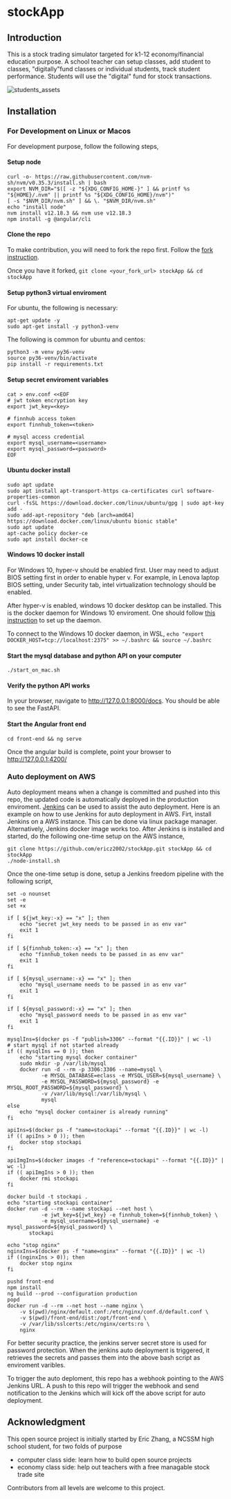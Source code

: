 # stockApp

## Introduction 
This is a stock trading simulator targeted for k1-12 economy/financial education purpose.  A school teacher can setup classes, add student to classes, "digitally"fund classes or individual students, track student performance. Students will use the "digital" fund for stock transactions.

![students_assets](https://github.com/ericz2002/stockApp/blob/master/images/student_assets.png?raw=true)

## Installation

### For Development on Linux or Macos
For development purpose, follow the following steps,

#### Setup node
```
curl -o- https://raw.githubusercontent.com/nvm-sh/nvm/v0.35.3/install.sh | bash
export NVM_DIR="$([ -z "${XDG_CONFIG_HOME-}" ] && printf %s "${HOME}/.nvm" || printf %s "${XDG_CONFIG_HOME}/nvm")"
[ -s "$NVM_DIR/nvm.sh" ] && \. "$NVM_DIR/nvm.sh"
echo "install node"
nvm install v12.18.3 && nvm use v12.18.3
npm install -g @angular/cli
```

#### Clone the repo
To make contribution, you will need to fork the repo first. Follow the [fork instruction](https://docs.github.com/en/github/getting-started-with-github/fork-a-repo).

Once you have it forked, `git clone <your_fork_url> stockApp && cd stockApp`

#### Setup python3 virtual enviroment
For ubuntu, the following is necessary:
```
apt-get update -y
sudo apt-get install -y python3-venv
```

The following is common for ubuntu and centos:
```
python3 -m venv py36-venv
source py36-venv/bin/activate
pip install -r requirements.txt
```


#### Setup secret enviroment variables
```
cat > env.conf <<EOF
# jwt token encryption key
export jwt_key=<key>

# finnhub access token
export finnhub_token=<token>

# mysql access credential 
export mysql_username=<username>
export mysql_password=<password>
EOF
```

#### Ubuntu docker install
```
sudo apt update
sudo apt install apt-transport-https ca-certificates curl software-properties-common
curl -fsSL https://download.docker.com/linux/ubuntu/gpg | sudo apt-key add -
sudo add-apt-repository "deb [arch=amd64] https://download.docker.com/linux/ubuntu bionic stable"
sudo apt update
apt-cache policy docker-ce
sudo apt install docker-ce
```

#### Windows 10 docker install 
For Windows 10, hyper-v should be enabled first. User may need to adjust BIOS setting first in order to 
enable hyper v. For example, in Lenova laptop BIOS setting, under Security tab, intel virtualization 
technology should be enabled. 

After hyper-v is enabled, windows 10 docker desktop can be installed. This is the docker daemon for 
Windows 10 enviroment. One should follow [this instruction](https://nickjanetakis.com/blog/setting-up-docker-for-windows-and-wsl-to-work-flawlessly) to set up the daemon.

To connect to the Windows 10 docker daemon, in WSL,
```echo "export DOCKER_HOST=tcp://localhost:2375" >> ~/.bashrc && source ~/.bashrc```

#### Start the mysql database and python API on your computer
`./start_on_mac.sh`

#### Verify the python API works
In your browser, navigate to http://127.0.0.1:8000/docs. You should be able to see the FastAPI.

#### Start the Angular front end
`cd front-end && ng serve`

Once the angular build is complete, point your browser to http://127.0.0.1:4200/

### Auto deployment on AWS
Auto deployment means when a change is committed and pushed into this repo, the updated code is automatically deployed in the production enviroment. 
[Jenkins](https://www.jenkins.io/doc/) can be used to assist the auto deployment. Here is an example on how to use Jenkins for auto deployment 
in AWS. Firt, install Jenkins on a AWS instance. This can be done via linux package manager. Alternatively, Jenkins docker image works too. 
After Jenkins is installed and started, do the following one-time setup on the AWS instance,
```
git clone https://github.com/ericz2002/stockApp.git stockApp && cd stockApp
./node-install.sh
```

Once the one-time setup is done, setup a Jenkins freedom pipeline with the following script,
```
set -o nounset
set -e
set +x

if [ ${jwt_key:-x} == "x" ]; then
    echo "secret jwt_key needs to be passed in as env var"
    exit 1
fi

if [ ${finnhub_token:-x} == "x" ]; then
    echo "finnhub_token needs to be passed in as env var"
    exit 1
fi

if [ ${mysql_username:-x} == "x" ]; then
    echo "mysql_username needs to be passed in as env var"
    exit 1
fi

if [ ${mysql_password:-x} == "x" ]; then
    echo "mysql_password needs to be passed in as env var"
    exit 1
fi

mysqlIns=$(docker ps -f "publish=3306" --format "{{.ID}}" | wc -l)
# start mysql if not started already
if (( mysqlIns == 0 )); then
    echo "starting mysql docker container"
    sudo mkdir -p /var/lib/mysql
    docker run -d --rm -p 3306:3306 --name=mysql \
	       -e MYSQL_DATABASE=eclass -e MYSQL_USER=${mysql_username} \
	       -e MYSQL_PASSWORD=${mysql_password} -e MYSQL_ROOT_PASSWORD=${mysql_password} \
	       -v /var/lib/mysql:/var/lib/mysql \
	       mysql
else
    echo "mysql docker container is already running"
fi

apiIns=$(docker ps -f "name=stockapi" --format "{{.ID}}" | wc -l)
if (( apiIns > 0 )); then
	docker stop stockapi
fi

apiImgIns=$(docker images -f "reference=stockapi" --format "{{.ID}}" | wc -l)
if (( apiImgIns > 0 )); then
	docker rmi stockapi
fi

docker build -t stockapi .
echo "starting stockapi container"
docker run -d --rm --name stockapi --net host \
           -e jwt_key=${jwt_key} -e finnhub_token=${finnhub_token} \
           -e mysql_username=${mysql_username} -e mysql_password=${mysql_password} \
	   stockapi 

echo "stop nginx"
nginxIns=$(docker ps -f "name=nginx" --format "{{.ID}}" | wc -l)
if ((nginxIns > 0)); then
	docker stop nginx
fi

pushd front-end
npm install
ng build --prod --configuration production
popd
docker run -d --rm --net host --name nginx \
	-v $(pwd)/nginx/default.conf:/etc/nginx/conf.d/default.conf \
	-v $(pwd)/front-end/dist:/opt/front-end \
	-v /var/lib/sslcerts:/etc/nginx/certs:ro \
	nginx
```

For better security practice, the jenkins server secret store is used for password protection. When the jenkins auto deployment is triggered, it retrieves the secrets and passes them into the above bash script as enviroment varibles. 

To trigger the auto deploment, this repo has a webhook pointing to the AWS Jenkins URL. A push to this repo will trigger the webhook and send notification to the Jenkins which will kick off the above script for auto deployment.

## Acknowledgment
This open source project is initially started by Eric Zhang, a NCSSM high school
student, for two folds of purpose
- computer class side: learn how to build open source projects
- economy class side: help out teachers with a free managable stock trade site

Contributors from all levels are welcome to this project.
